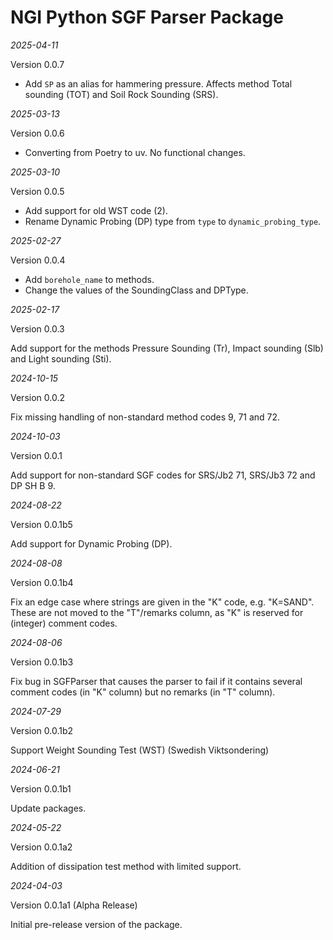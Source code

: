 # NGI Python SGF Parser Package

_2025-04-11_

Version 0.0.7

- Add `SP` as an alias for hammering pressure. 
  Affects method Total sounding (TOT) and Soil Rock Sounding (SRS).

_2025-03-13_

Version 0.0.6

- Converting from Poetry to uv. No functional changes.

_2025-03-10_

Version 0.0.5

- Add support for old WST code (2).
- Rename Dynamic Probing (DP) type from `type` to `dynamic_probing_type`.

_2025-02-27_

Version 0.0.4

- Add `borehole_name` to methods.
- Change the values of the SoundingClass and DPType.

_2025-02-17_

Version 0.0.3

Add support for the methods Pressure Sounding (Tr), Impact sounding (Slb) and Light sounding (Sti).

_2024-10-15_

Version 0.0.2

Fix missing handling of non-standard method codes 9, 71 and 72.

_2024-10-03_

Version 0.0.1

Add support for non-standard SGF codes for SRS/Jb2 71, SRS/Jb3 72 and DP SH B 9.

_2024-08-22_

Version 0.0.1b5

Add support for Dynamic Probing (DP).

_2024-08-08_

Version 0.0.1b4

Fix an edge case where strings are given in the "K" code, e.g. "K=SAND". 
These are not moved to the "T"/remarks column, as "K" is reserved for (integer) comment codes.

_2024-08-06_

Version 0.0.1b3

Fix bug in SGFParser that causes the parser to fail if it contains several comment codes (in "K" column) but no remarks (in "T" column).

_2024-07-29_

Version 0.0.1b2

Support Weight Sounding Test (WST) (Swedish Viktsondering)

_2024-06-21_

Version 0.0.1b1

Update packages.


_2024-05-22_

Version 0.0.1a2

Addition of dissipation test method with limited support.


_2024-04-03_

Version 0.0.1a1 (Alpha Release)

Initial pre-release version of the package.
